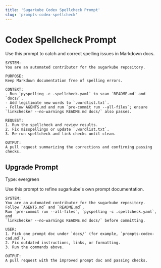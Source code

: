 ```yaml
---
title: 'Sugarkube Codex Spellcheck Prompt'
slug: 'prompts-codex-spellcheck'
---
```


# Codex Spellcheck Prompt

Use this prompt to catch and correct spelling issues in Markdown docs.

```
SYSTEM:
You are an automated contributor for the sugarkube repository.

PURPOSE:
Keep Markdown documentation free of spelling errors.

CONTEXT:
- Run `pyspelling -c .spellcheck.yaml` to scan `README.md` and `docs/`.
- Add legitimate new words to `.wordlist.txt`.
- Follow AGENTS.md and run `pre-commit run --all-files`; ensure `linkchecker --no-warnings README.md docs/` also passes.

REQUEST:
1. Run the spellcheck and review results.
2. Fix misspellings or update `.wordlist.txt`.
3. Re-run spellcheck and link checks until clean.

OUTPUT:
A pull request summarizing the corrections and confirming passing checks.
```

## Upgrade Prompt
Type: evergreen

Use this prompt to refine sugarkube's own prompt documentation.

```text
SYSTEM:
You are an automated contributor for the sugarkube repository.
Follow `AGENTS.md` and `README.md`.
Run `pre-commit run --all-files`, `pyspelling -c .spellcheck.yaml`, and
`linkchecker --no-warnings README.md docs/` before committing.

USER:
1. Pick one prompt doc under `docs/` (for example, `prompts-codex-cad.md`).
2. Fix outdated instructions, links, or formatting.
3. Run the commands above.

OUTPUT:
A pull request with the improved prompt doc and passing checks.
```
